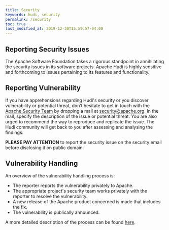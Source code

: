 ```yaml
---
title: Security
keywords: hudi, security
permalink: /security
toc: true
last_modified_at: 2019-12-30T15:59:57-04:00
---
```


## Reporting Security Issues

The Apache Software Foundation takes a rigorous standpoint in annihilating the security issues in its software projects. Apache Hudi is highly sensitive and forthcoming to issues pertaining to its features and functionality.

## Reporting Vulnerability

If you have apprehensions regarding Hudi's security or you discover vulnerability or potential threat, don’t hesitate to get in touch with the [Apache Security Team](http://www.apache.org/security/) by dropping a mail at [security@apache.org](security@apache.org). In the mail, specify the description of the issue or potential threat. You are also urged to recommend the way to reproduce and replicate the issue. The Hudi community will get back to you after assessing and analysing the findings.

**PLEASE PAY ATTENTION** to report the security issue on the security email before disclosing it on public domain.

## Vulnerability Handling

An overview of the vulnerability handling process is:

* The reporter reports the vulnerability privately to Apache.
* The appropriate project's security team works privately with the reporter to resolve the vulnerability.
* A new release of the Apache product concerned is made that includes the fix.
* The vulnerability is publically announced.

A more detailed description of the process can be found [here](https://www.apache.org/security/committers.html).